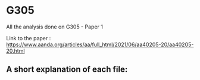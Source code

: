 # G305
All the analysis done on G305 - Paper 1

Link to the paper : https://www.aanda.org/articles/aa/full_html/2021/06/aa40205-20/aa40205-20.html

A short explanation of each file:
- 
